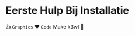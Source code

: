Eerste Hulp Bij Installatie
===========================

:thumbsup: `Graphics` :heart: `Code`
Make k3wl :poop:
